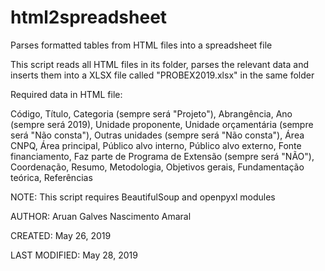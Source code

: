 # html2spreadsheet
Parses formatted tables from HTML files into a spreadsheet file

This script reads all HTML files in its folder, parses the relevant data and inserts them into a XLSX file called "PROBEX2019.xlsx" in the same folder

Required data in HTML file:

Código, Título, Categoria (sempre será "Projeto"), Abrangência, Ano (sempre será 2019), Unidade proponente, Unidade orçamentária (sempre será "Não consta"), Outras unidades (sempre será "Não consta"), Área CNPQ, Área principal, Público alvo interno, Público alvo externo, Fonte financiamento, Faz parte de Programa de Extensão (sempre será "NÃO"), Coordenação, Resumo, Metodologia, Objetivos gerais, Fundamentação teórica, Referências

NOTE: This script requires BeautifulSoup and openpyxl modules

AUTHOR: Aruan Galves Nascimento Amaral

CREATED: May 26, 2019

LAST MODIFIED: May 28, 2019
